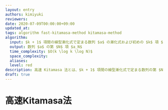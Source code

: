 ```yaml
---
layout: entry
authors: kimiyuki
reviewers:
date: 2020-07-09T00:00:00+09:00
updated_at:
tags: algorithm fast-kitamasa-method kitamasa-method
algorithm:
  input: $k + 1$ 項間の線型漸化式で定まる数列 $a$ の漸化式および初めの $k$ 項 $(a_0, a_1, \dots, a _ {k-1})$ および自然数 $N$
  output: 数列 $a$ の第 $N$ 項 $a_N$
  time_complexity: $O(k \log k \log N)$
  space_complexity:
  aliases:
  level: red
description: 高速 Kitamasa 法とは、$k + 1$ 項間の線型漸化式で定まる数列の第 $N$ 項を $O(k \log k \log N)$ で求めるアルゴリズムである。Kitamasa 法とは異なる。
draft: true
---
```


# 高速Kitamasa法
